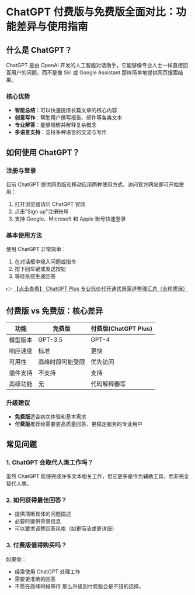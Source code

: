# ChatGPT 付费版与免费版全面对比：功能差异与使用指南

## 什么是 ChatGPT？

ChatGPT 是由 OpenAI 开发的人工智能对话助手，它能够像专业人士一样直接回答用户的问题，而不是像 Siri 或 Google Assistant 那样简单地提供网页搜索结果。

### 核心优势
- **智能总结**：可以快速提炼长篇文章的核心内容
- **创意写作**：帮助用户撰写报告、邮件等各类文本
- **专业解答**：能够理解并解释复杂概念
- **多语言支持**：支持多种语言的交流与写作

## 如何使用 ChatGPT？

### 注册与登录
目前 ChatGPT 提供网页版和移动应用两种使用方式。访问官方网站即可开始使用：

1. 打开浏览器访问 ChatGPT 官网
2. 点击"Sign up"注册账号
3. 支持 Google、Microsoft 和 Apple 账号快速登录

### 基本使用方法
使用 ChatGPT 非常简单：
1. 在对话框中输入问题或指令
2. 按下回车键或发送按钮
3. 等待系统生成回答

👉 [【点击查看】 ChatGPT Plus 专业低价代开通优惠渠道整理汇总（全程质保）](https://bit.ly/DaiKai)

## 付费版 vs 免费版：核心差异

| 功能 | 免费版 | 付费版(ChatGPT Plus) |
|------|--------|----------------------|
| 模型版本 | GPT-3.5 | GPT-4 |
| 响应速度 | 标准 | 更快 |
| 可用性 | 高峰时段可能受限 | 优先访问 |
| 插件支持 | 不支持 | 支持 |
| 高级功能 | 无 | 代码解释器等 |

### 升级建议
- **免费版**适合初次体验和基本需求
- **付费版**推荐给需要更高质量回答、更稳定服务的专业用户

## 常见问题

### 1. ChatGPT 会取代人类工作吗？
虽然 ChatGPT 能够完成许多文本相关工作，但它更多是作为辅助工具，而非完全替代人类。

### 2. 如何获得最佳回答？
- 提供清晰具体的问题描述
- 必要时提供背景信息
- 可以要求调整回答风格（如更简洁或更详细）

### 3. 付费版值得购买吗？
如果你：
- 经常使用 ChatGPT 处理工作
- 需要更准确的回答
- 不愿在高峰时段等待
那么升级到付费版会是不错的选择。